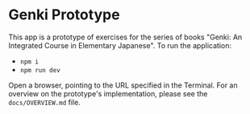 # Genki Prototype

This app is a prototype of exercises for the series of books "Genki: An Integrated Course in Elementary Japanese". To run the application:

* `npm i`
* `npm run dev`

Open a browser, pointing to the URL specified in the Terminal. For an overview on the prototype's implementation, please see the `docs/OVERVIEW.md` file.